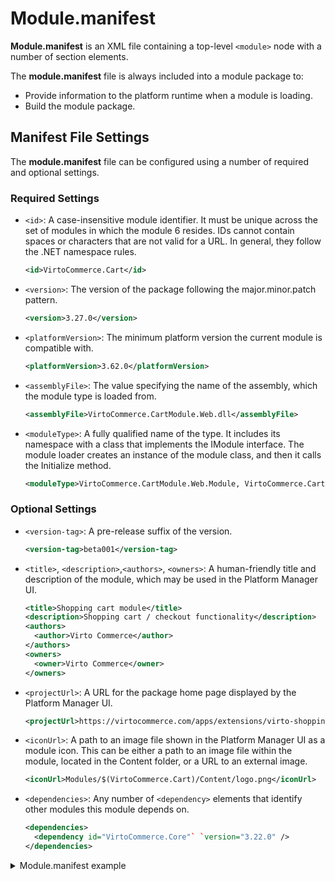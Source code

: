 # Module.manifest

**Module.manifest** is an XML file containing a top-level `<module>` node with a number of section elements.

The **module.manifest** file is always included into a module package to:

* Provide information to the platform runtime when a module is loading.
* Build the module package. 

## Manifest File Settings

The **module.manifest** file can be configured using a number of required and optional settings.

### Required Settings

* `<id>`: A case-insensitive module identifier. It must be unique across the set of modules in which the module 6 resides. IDs cannot contain spaces or characters that are not valid for a URL. In general, they follow the .NET namespace rules.

    ``` xml
    <id>VirtoCommerce.Cart</id>
    ```

* `<version>`: The version of the package following the major.minor.patch pattern.
  
    ``` xml
    <version>3.27.0</version>
    ```

* `<platformVersion>`: The minimum platform version the current module is compatible with.

    ``` xml  
    <platformVersion>3.62.0</platformVersion>
    ```

* `<assemblyFile>`: The value specifying the name of the assembly, which the module type is loaded from. 

    ``` xml  
    <assemblyFile>VirtoCommerce.CartModule.Web.dll</assemblyFile>
    ```

* `<moduleType>`: A fully qualified name of the type. It includes its namespace with a class that implements the IModule interface. The module loader creates an instance of the module class, and then it calls the Initialize method. 
    
    ``` xml  
    <moduleType>VirtoCommerce.CartModule.Web.Module, VirtoCommerce.CartModule.Web</moduleType>
    ```

### Optional Settings

* `<version-tag>`: A pre-release suffix of the version. 
    
    ``` xml      
    <version-tag>beta001</version-tag>
    ```

* `<title>`, `<description>`,`<authors>`, `<owners>`: A human-friendly title and description of the module, which may be used in the Platform Manager UI. 
    
    ``` xml
    <title>Shopping cart module</title>
    <description>Shopping cart / checkout functionality</description>
    <authors>
      <author>Virto Commerce</author>
    </authors>
    <owners>
      <owner>Virto Commerce</owner>
    </owners>
    ```

* `<projectUrl>`: A URL for the package home page displayed by the Platform Manager UI.

    ``` xml
    <projectUrl>https://virtocommerce.com/apps/extensions/virto-shoppingcart-module</projectUrl>
    ```

* `<iconUrl>`: A path to an image file shown in the Platform Manager UI as a module icon. This can be either a path to an image file within the module, located in the Content folder, or a URL to an external image.

    ``` xml 
    <iconUrl>Modules/$(VirtoCommerce.Cart)/Content/logo.png</iconUrl>
    ```

* `<dependencies>`: Any number of `<dependency>` elements that identify other modules this module depends on. 

    ```xml 
    <dependencies>
      <dependency id="VirtoCommerce.Core"` `version="3.22.0" />
    </dependencies>
    ```

<details><summary>Module.manifest example</summary>

  ``` xml title="module.manifest"
  <module xmlns:xsi="http://www.w3.org/2001/XMLSchema-instance"
  xmlns:xsd="http://www.w3.org/2001/XMLSchema">

  <id>VirtoCommerce.Cart</id>
    <version>3.27.0</version>
    <version-tag>beta001</version-tag>
    <platformVersion>3.62.0</platformVersion>
    <title>Shopping cart module</title>
    <description>Shopping cart / checkout functionality</description>
    <authors>
      <author>Virto Commerce</author>
    </authors>
    <owners>
      <owner>Virto Commerce</owner>
    </owners>
    <projectUrl>https://virtocommerce.com/apps/extensions/virto-shoppingcart-module</projectUrl>
  <iconUrl>Modules/$(VirtoCommerce.Cart)/Content/logo.png</iconUrl>
    <assemblyFile>VirtoCommerce.CartModule.Web.dll</assemblyFile>
    <moduleType>VirtoCommerce.CartModule.Web.Module, VirtoCommerce.CartModule.Web</moduleType>
  <dependencies>
      <dependency id="VirtoCommerce.Core" version="3.22.0" />  
    </dependencies>
  </module>
  ```
</details>  

